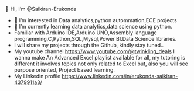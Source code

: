 👋 Hi, I’m @Saikiran-Erukonda
- 👀 I’m interested in Data analytics,python autommation,ECE projects
- 🌱 I’m currently learning data analytics,data science using python.
- Familiar with Arduino IDE,Arduino UNO,Assembly language programming,C,Python,SQL,Mysql,Power BI.Data Science libraries.
- I will share my projects through the Github, kindly stay tuned..
- My youtube channel https://www.youtube.com/@twinkling_deals
  I wanna make An Advanced Excel playlist available for all, my tutoring is different it involves topics not only related to Excel but, also you will see purpose oriented, Project based learning.
- My Linkedin profile https://www.linkedin.com/in/erukonda-saikiran-4379911a3/

<!---
Saikiran-Erukonda/Saikiran-Erukonda is a ✨ special ✨ repository because its `README.md` (this file) appears on your GitHub profile.
You can click the Preview link to take a look at your changes.
--->
